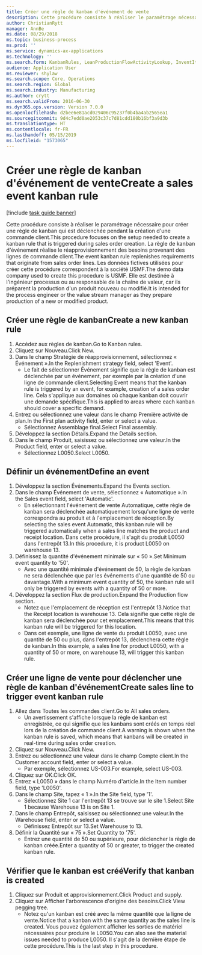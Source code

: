 ```yaml
---
title: Créer une règle de kanban d'événement de vente
description: Cette procédure consiste à réaliser le paramétrage nécessaire pour créer une règle de kanban qui est déclenchée pendant la création d'une commande client.
author: ChristianRytt
manager: AnnBe
ms.date: 08/29/2018
ms.topic: business-process
ms.prod: ''
ms.service: dynamics-ax-applications
ms.technology: ''
ms.search.form: KanbanRules, LeanProductionFlowActivityLookup, InventItemIdLookupSimple, SalesTableListPage, SalesCreateOrder, SalesTable, LeanPeggingTree
audience: Application User
ms.reviewer: shylaw
ms.search.scope: Core, Operations
ms.search.region: Global
ms.search.industry: Manufacturing
ms.author: crytt
ms.search.validFrom: 2016-06-30
ms.dyn365.ops.version: Version 7.0.0
ms.openlocfilehash: d2bee6e81acd029406c95237f0b4ba4ab2565ea1
ms.sourcegitcommit: 9d4c7edd0ae2053c37c7d81cdd180b16bf3a9d3b
ms.translationtype: HT
ms.contentlocale: fr-FR
ms.lasthandoff: 05/15/2019
ms.locfileid: "1573065"
---
```

# <a name="create-a-sales-event-kanban-rule"></a><span data-ttu-id="b4c2c-103">Créer une règle de kanban d'événement de vente</span><span class="sxs-lookup"><span data-stu-id="b4c2c-103">Create a sales event kanban rule</span></span>

[!include [task guide banner](../../includes/task-guide-banner.md)]

<span data-ttu-id="b4c2c-104">Cette procédure consiste à réaliser le paramétrage nécessaire pour créer une règle de kanban qui est déclenchée pendant la création d'une commande client.</span><span class="sxs-lookup"><span data-stu-id="b4c2c-104">This procedure focuses on the setup needed to create a kanban rule that is triggered during sales order creation.</span></span> <span data-ttu-id="b4c2c-105">La règle de kanban d'événement réalise le réapprovisionnement des besoins provenant des lignes de commande client.</span><span class="sxs-lookup"><span data-stu-id="b4c2c-105">The event kanban rule replenishes requirements that originate from sales order lines.</span></span> <span data-ttu-id="b4c2c-106">Les données fictives utilisées pour créer cette procédure correspondent à la société USMF.</span><span class="sxs-lookup"><span data-stu-id="b4c2c-106">The demo data company used to create this procedure is USMF.</span></span> <span data-ttu-id="b4c2c-107">Elle est destinée à l'ingénieur processus ou au responsable de la chaîne de valeur, car ils préparent la production d'un produit nouveau ou modifié.</span><span class="sxs-lookup"><span data-stu-id="b4c2c-107">It is intended for the process engineer or the value stream manager as they prepare production of a new or modified product.</span></span>




## <a name="create-a-new-kanban-rule"></a><span data-ttu-id="b4c2c-108">Créer une règle de kanban</span><span class="sxs-lookup"><span data-stu-id="b4c2c-108">Create a new kanban rule</span></span>
1. <span data-ttu-id="b4c2c-109">Accédez aux règles de kanban.</span><span class="sxs-lookup"><span data-stu-id="b4c2c-109">Go to Kanban rules.</span></span>
2. <span data-ttu-id="b4c2c-110">Cliquez sur Nouveau.</span><span class="sxs-lookup"><span data-stu-id="b4c2c-110">Click New.</span></span>
3. <span data-ttu-id="b4c2c-111">Dans le champ Stratégie de réapprovisionnement, sélectionnez « Événement ».</span><span class="sxs-lookup"><span data-stu-id="b4c2c-111">In the Replenishment strategy field, select 'Event'.</span></span>
    * <span data-ttu-id="b4c2c-112">Le fait de sélectionner Événement signifie que la règle de kanban est déclenchée par un événement, par exemple par la création d'une ligne de commande client.</span><span class="sxs-lookup"><span data-stu-id="b4c2c-112">Selecting Event means that the kanban rule is triggered by an event, for example, creation of a sales order line.</span></span>   <span data-ttu-id="b4c2c-113">Cela s'applique aux domaines où chaque kanban doit couvrir une demande spécifique.</span><span class="sxs-lookup"><span data-stu-id="b4c2c-113">This is applied to areas where each kanban should cover a specific demand.</span></span>  
4. <span data-ttu-id="b4c2c-114">Entrez ou sélectionnez une valeur dans le champ Première activité de plan.</span><span class="sxs-lookup"><span data-stu-id="b4c2c-114">In the First plan activity field, enter or select a value.</span></span>
    * <span data-ttu-id="b4c2c-115">Sélectionnez Assemblage final.</span><span class="sxs-lookup"><span data-stu-id="b4c2c-115">Select Final assembly.</span></span>  
5. <span data-ttu-id="b4c2c-116">Développez la section Détails.</span><span class="sxs-lookup"><span data-stu-id="b4c2c-116">Expand the Details section.</span></span>
6. <span data-ttu-id="b4c2c-117">Dans le champ Produit, saisissez ou sélectionnez une valeur.</span><span class="sxs-lookup"><span data-stu-id="b4c2c-117">In the Product field, enter or select a value.</span></span>
    * <span data-ttu-id="b4c2c-118">Sélectionnez L0050.</span><span class="sxs-lookup"><span data-stu-id="b4c2c-118">Select L0050.</span></span>  

## <a name="define-an-event"></a><span data-ttu-id="b4c2c-119">Définir un événement</span><span class="sxs-lookup"><span data-stu-id="b4c2c-119">Define an event</span></span>
1. <span data-ttu-id="b4c2c-120">Développez la section Événements.</span><span class="sxs-lookup"><span data-stu-id="b4c2c-120">Expand the Events section.</span></span>
2. <span data-ttu-id="b4c2c-121">Dans le champ Événement de vente, sélectionnez « Automatique ».</span><span class="sxs-lookup"><span data-stu-id="b4c2c-121">In the Sales event field, select 'Automatic'.</span></span>
    * <span data-ttu-id="b4c2c-122">En sélectionnant l'événement de vente Automatique, cette règle de kanban sera déclenchée automatiquement lorsqu'une ligne de vente correspondra au produit et à l'emplacement de réception.</span><span class="sxs-lookup"><span data-stu-id="b4c2c-122">By selecting the sales event Automatic, this kanban rule will be triggered automatically when a sales line matches the product and receipt location.</span></span> <span data-ttu-id="b4c2c-123">Dans cette procédure, il s'agit du produit L0050 dans l'entrepôt 13.</span><span class="sxs-lookup"><span data-stu-id="b4c2c-123">In this procedure, it is product L0050 on warehouse 13.</span></span>  
3. <span data-ttu-id="b4c2c-124">Définissez la quantité d'événement minimale sur « 50 ».</span><span class="sxs-lookup"><span data-stu-id="b4c2c-124">Set Minimum event quantity to '50'.</span></span>
    * <span data-ttu-id="b4c2c-125">Avec une quantité minimale d'événement de 50, la règle de kanban ne sera déclenchée que par les événements d'une quantité de 50 ou davantage.</span><span class="sxs-lookup"><span data-stu-id="b4c2c-125">With a minimum event quantity of 50, the kanban rule will only be triggered by events with a quantity of 50 or more.</span></span>  
4. <span data-ttu-id="b4c2c-126">Développez la section Flux de production.</span><span class="sxs-lookup"><span data-stu-id="b4c2c-126">Expand the Production flow section.</span></span>
    * <span data-ttu-id="b4c2c-127">Notez que l'emplacement de réception est l'entrepôt 13.</span><span class="sxs-lookup"><span data-stu-id="b4c2c-127">Notice that the Receipt location is warehouse 13.</span></span> <span data-ttu-id="b4c2c-128">Cela signifie que cette règle de kanban sera déclenchée pour cet emplacement.</span><span class="sxs-lookup"><span data-stu-id="b4c2c-128">This means that this kanban rule will be triggered for this location.</span></span>  
    * <span data-ttu-id="b4c2c-129">Dans cet exemple, une ligne de vente du produit L0050, avec une quantité de 50 ou plus, dans l'entrepôt 13, déclenchera cette règle de kanban.</span><span class="sxs-lookup"><span data-stu-id="b4c2c-129">In this example, a sales line for product L0050, with a quantity of 50 or more, on warehouse 13, will trigger this kanban rule.</span></span>  

## <a name="create-sales-line-to-trigger-event-kanban-rule"></a><span data-ttu-id="b4c2c-130">Créer une ligne de vente pour déclencher une règle de kanban d'événement</span><span class="sxs-lookup"><span data-stu-id="b4c2c-130">Create sales line to trigger event kanban rule</span></span>
1. <span data-ttu-id="b4c2c-131">Allez dans Toutes les commandes client.</span><span class="sxs-lookup"><span data-stu-id="b4c2c-131">Go to All sales orders.</span></span>
    * <span data-ttu-id="b4c2c-132">Un avertissement s'affiche lorsque la règle de kanban est enregistrée, ce qui signifie que les kanbans sont créés en temps réel lors de la création de commande client.</span><span class="sxs-lookup"><span data-stu-id="b4c2c-132">A warning is shown when the kanban rule is saved, which means that kanbans will be created in real-time during sales order creation.</span></span>  
2. <span data-ttu-id="b4c2c-133">Cliquez sur Nouveau.</span><span class="sxs-lookup"><span data-stu-id="b4c2c-133">Click New.</span></span>
3. <span data-ttu-id="b4c2c-134">Entrez ou sélectionnez une valeur dans le champ Compte client.</span><span class="sxs-lookup"><span data-stu-id="b4c2c-134">In the Customer account field, enter or select a value.</span></span>
    * <span data-ttu-id="b4c2c-135">Par exemple, sélectionnez US-003.</span><span class="sxs-lookup"><span data-stu-id="b4c2c-135">For example, select US-003.</span></span>  
4. <span data-ttu-id="b4c2c-136">Cliquez sur OK.</span><span class="sxs-lookup"><span data-stu-id="b4c2c-136">Click OK.</span></span>
5. <span data-ttu-id="b4c2c-137">Entrez « L0050 » dans le champ Numéro d'article.</span><span class="sxs-lookup"><span data-stu-id="b4c2c-137">In the Item number field, type 'L0050'.</span></span>
6. <span data-ttu-id="b4c2c-138">Dans le champ Site, tapez « 1 ».</span><span class="sxs-lookup"><span data-stu-id="b4c2c-138">In the Site field, type '1'.</span></span>
    * <span data-ttu-id="b4c2c-139">Sélectionnez Site 1 car l'entrepôt 13 se trouve sur le site 1.</span><span class="sxs-lookup"><span data-stu-id="b4c2c-139">Select Site 1 because Warehouse 13 is on Site 1.</span></span>  
7. <span data-ttu-id="b4c2c-140">Dans le champ Entrepôt, saisissez ou sélectionnez une valeur.</span><span class="sxs-lookup"><span data-stu-id="b4c2c-140">In the Warehouse field, enter or select a value.</span></span>
    * <span data-ttu-id="b4c2c-141">Définissez Entrepôt sur 13.</span><span class="sxs-lookup"><span data-stu-id="b4c2c-141">Set Warehouse to 13.</span></span>  
8. <span data-ttu-id="b4c2c-142">Définir la Quantité sur « 75 ».</span><span class="sxs-lookup"><span data-stu-id="b4c2c-142">Set Quantity to '75'.</span></span>
    * <span data-ttu-id="b4c2c-143">Entrez une quantité de 50 ou supérieure, pour déclencher la règle de kanban créée.</span><span class="sxs-lookup"><span data-stu-id="b4c2c-143">Enter a quantity of 50 or greater, to trigger the created kanban rule.</span></span>  

## <a name="verify-that-kanban-is-created"></a><span data-ttu-id="b4c2c-144">Vérifier que le kanban est créé</span><span class="sxs-lookup"><span data-stu-id="b4c2c-144">Verify that kanban is created</span></span>
1. <span data-ttu-id="b4c2c-145">Cliquez sur Produit et approvisionnement.</span><span class="sxs-lookup"><span data-stu-id="b4c2c-145">Click Product and supply.</span></span>
2. <span data-ttu-id="b4c2c-146">Cliquez sur Afficher l'arborescence d'origine des besoins.</span><span class="sxs-lookup"><span data-stu-id="b4c2c-146">Click View pegging tree.</span></span>
    * <span data-ttu-id="b4c2c-147">Notez qu'un kanban est créé avec la même quantité que la ligne de vente.</span><span class="sxs-lookup"><span data-stu-id="b4c2c-147">Notice that a kanban with the same quantity as the sales line is created.</span></span> <span data-ttu-id="b4c2c-148">Vous pouvez également afficher les sorties de matériel nécessaires pour produire le L0050.</span><span class="sxs-lookup"><span data-stu-id="b4c2c-148">You can also see the material issues needed to produce L0050.</span></span> <span data-ttu-id="b4c2c-149">Il s'agit de la dernière étape de cette procédure.</span><span class="sxs-lookup"><span data-stu-id="b4c2c-149">This is the last step in this procedure.</span></span>  

